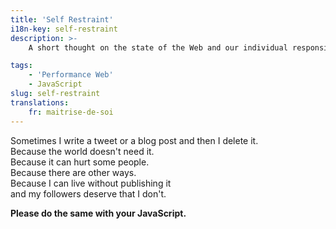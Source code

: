```yaml
---
title: 'Self Restraint'
i18n-key: self-restraint
description: >-
    A short thought on the state of the Web and our individual responsibilities.

tags:
    - 'Performance Web'
    - JavaScript
slug: self-restraint
translations:
    fr: maitrise-de-soi
---
```


Sometimes I write a tweet or a blog post and then I delete it.  
Because the world doesn't need it.  
Because it can hurt some people.  
Because there are other ways.  
Because I can live without publishing it  
and my followers deserve that I don't.

**Please do the same with your JavaScript.**
